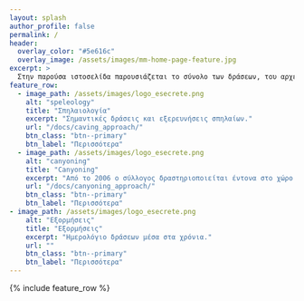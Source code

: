 ```yaml
---
layout: splash
author_profile: false
permalink: /
header:
  overlay_color: "#5e616c"
  overlay_image: /assets/images/mm-home-page-feature.jpg
excerpt: >
  Στην παρούσα ιστοσελίδα παρουσιάζεται το σύνολο των δράσεων, του αρχείου και του παραγόμενου έργου του συλλόγου.
feature_row:
  - image_path: /assets/images/logo_esecrete.png
    alt: "speleology"
    title: "Σπηλαιολογία"
    excerpt: "Σημαντικές δράσεις και εξερευνήσεις σπηλαίων."
    url: "/docs/caving_approach/"
    btn_class: "btn--primary"
    btn_label: "Περισσότερα"
  - image_path: /assets/images/logo_esecrete.png
    alt: "canyoning"
    title: "Canyoning"
    excerpt: "Από το 2006 ο σύλλογος δραστηριοποιείται έντονα στο χώρο του canyoning με νέες εξερευνήσεις, δημοσιεύσεις και καινοτοτόμες προσεγγίσεις στην εκπαίδευση."
    url: "/docs/canyoning_approach/"
    btn_class: "btn--primary"
    btn_label: "Περισσότερα"
- image_path: /assets/images/logo_esecrete.png
    alt: "Εξορμήσεις"
    title: "Εξορμήσεις"
    excerpt: "Ημερολόγιο δράσεων μέσα στα χρόνια."
    url: ""
    btn_class: "btn--primary"
    btn_label: "Περισσότερα"      
---
```


{% include feature_row %}
